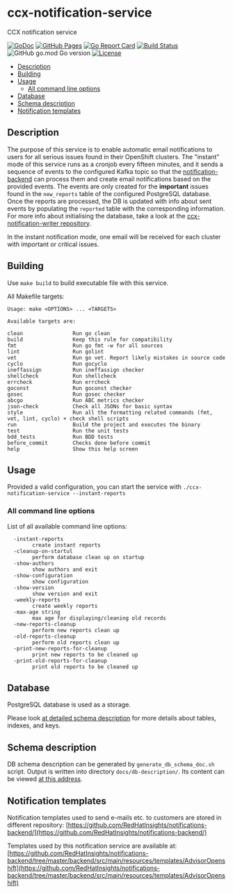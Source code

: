 # ccx-notification-service
CCX notification service

[![GoDoc](https://godoc.org/github.com/RedHatInsights/ccx-notification-service?status.svg)](https://godoc.org/github.com/RedHatInsights/ccx-notification-service)
[![GitHub Pages](https://img.shields.io/badge/%20-GitHub%20Pages-informational)](https://redhatinsights.github.io/ccx-notification-service/)
[![Go Report Card](https://goreportcard.com/badge/github.com/RedHatInsights/ccx-notification-service)](https://goreportcard.com/report/github.com/RedHatInsights/ccx-notification-service)
[![Build Status](https://travis-ci.com/RedHatInsights/ccx-notification-service.svg?branch=master)](https://travis-ci.com/RedHatInsights/ccx-notification-service)
![GitHub go.mod Go version](https://img.shields.io/github/go-mod/go-version/RedHatInsights/ccx-notification-service)
[![License](https://img.shields.io/badge/license-Apache-blue)](https://github.com/RedHatInsights/ccx-notification-service/blob/master/LICENSE)

<!-- vim-markdown-toc GFM -->

* [Description](#description)
* [Building](#building)
* [Usage](#usage)
    * [All command line options](#all-command-line-options)
* [Database](#database)
* [Schema description](#schema-description)
* [Notification templates](#notification-templates)

<!-- vim-markdown-toc -->

## Description

The purpose of this service is to enable automatic email notifications to
users for all serious issues found in their OpenShift clusters. The "instant"
mode of this service runs as a cronjob every fifteen minutes, and it sends a
sequence of events to the configured Kafka topic so that the
[notification-backend](https://github.com/RedHatInsights/notifications-backend)
can process them and create email notifications based on the provided events.
The events are only created for the **important** issues found in the 
`new_reports` table of the configured PostgreSQL database. Once the reports are
processed, the DB is updated with info about sent events by populating the
`reported` table with the corresponding information. For more info about 
initialising the database, take a look at the [ccx-notification-writer repository](https://github.com/RedHatInsights/ccx-notification-writer).

In the instant notification mode, one email will be received for each cluster 
with important or critical issues.

## Building

Use `make build` to build executable file with this service.

All Makefile targets:

```
Usage: make <OPTIONS> ... <TARGETS>

Available targets are:

clean                Run go clean
build                Keep this rule for compatibility
fmt                  Run go fmt -w for all sources
lint                 Run golint
vet                  Run go vet. Report likely mistakes in source code
cyclo                Run gocyclo
ineffassign          Run ineffassign checker
shellcheck           Run shellcheck
errcheck             Run errcheck
goconst              Run goconst checker
gosec                Run gosec checker
abcgo                Run ABC metrics checker
json-check           Check all JSONs for basic syntax
style                Run all the formatting related commands (fmt, vet, lint, cyclo) + check shell scripts
run                  Build the project and executes the binary
test                 Run the unit tests
bdd_tests            Run BDD tests
before_commit        Checks done before commit
help                 Show this help screen
```

## Usage

Provided a valid configuration, you can start the service with `./ccx-notification-service --instant-reports` 

### All command line options

List of all available command line options:

```
  -instant-reports
    	create instant reports
  -cleanup-on-startul
        perform database clean up on startup
  -show-authors
    	show authors and exit
  -show-configuration
    	show configuration
  -show-version
    	show version and exit
  -weekly-reports
    	create weekly reports
  -max-age string
    	max age for displaying/cleaning old records
  -new-reports-cleanup
    	perform new reports clean up
  -old-reports-cleanup
    	perform old reports clean up
  -print-new-reports-for-cleanup
    	print new reports to be cleaned up
  -print-old-reports-for-cleanup
    	print old reports to be cleaned up
```

## Database

PostgreSQL database is used as a storage.

Please look [at detailed schema
description](https://redhatinsights.github.io/ccx-notification-service/db-description/)
for more details about tables, indexes, and keys.

## Schema description

DB schema description can be generated by `generate_db_schema_doc.sh` script.
Output is written into directory `docs/db-description/`. Its content can be
viewed [at this
address](https://redhatinsights.github.io/ccx-notification-service/db-description/).

## Notification templates

Notification templates used to send e-mails etc. to customers are stored in different repository:
[https://github.com/RedHatInsights/notifications-backend/](https://github.com/RedHatInsights/notifications-backend/)

Templates used by this notification service are available at:
[https://github.com/RedHatInsights/notifications-backend/tree/master/backend/src/main/resources/templates/AdvisorOpenshift](https://github.com/RedHatInsights/notifications-backend/tree/master/backend/src/main/resources/templates/AdvisorOpenshift)
